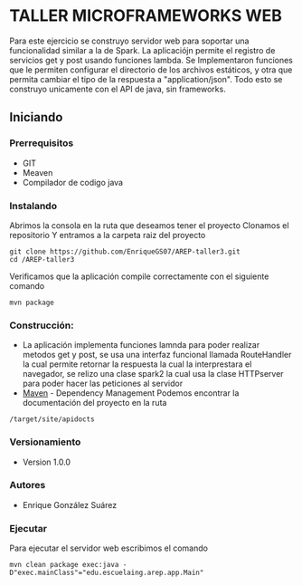 # TALLER MICROFRAMEWORKS WEB
Para este ejercicio se construyo servidor web para soportar una funcionalidad similar a la de Spark. La aplicaciójn permite el registro de servicios get y post usando funciones lambda. Se Implementaron funciones que le permiten configurar el directorio de los archivos estáticos, y otra que permita cambiar el tipo de la respuesta a "application/json". Todo esto se construyo unicamente con el API de java, sin frameworks.

## Iniciando
### Prerrequisitos
- GIT
- Meaven
- Compilador de codigo java
### Instalando
Abrimos la consola en la ruta que deseamos tener el proyecto
Clonamos el repositorio 
Y entramos a la carpeta raiz del proyecto
```
git clone https://github.com/EnriqueGS07/AREP-taller3.git
cd /AREP-taller3
```
Verificamos que la aplicación compile correctamente con el siguiente comando
```
mvn package
```


### Construcción:
- La aplicación implementa funciones lamnda para poder realizar metodos get y post, se usa una interfaz funcional llamada RouteHandler la cual permite retornar la respuesta la cual la interprestara el navegador, se relizo una clase spark2 la cual usa la clase HTTPserver para poder hacer las peticiones al servidor
- [Maven](https://maven.apache.org/) - Dependency Management
Podemos encontrar la documentación del proyecto en la ruta 
```
/target/site/apidocts
```



### Versionamiento
- Version 1.0.0
### Autores
- Enrique González Suárez
### Ejecutar
Para ejecutar el servidor web escribimos el comando
```
mvn clean package exec:java -D"exec.mainClass"="edu.escuelaing.arep.app.Main"
```

